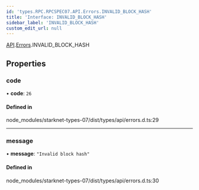 ```yaml
---
id: 'types.RPC.RPCSPEC07.API.Errors.INVALID_BLOCK_HASH'
title: 'Interface: INVALID_BLOCK_HASH'
sidebar_label: 'INVALID_BLOCK_HASH'
custom_edit_url: null
---
```


[API](../namespaces/types.RPC.RPCSPEC07.API.md).[Errors](../namespaces/types.RPC.RPCSPEC07.API.Errors.md).INVALID_BLOCK_HASH

## Properties

### code

• **code**: `26`

#### Defined in

node_modules/starknet-types-07/dist/types/api/errors.d.ts:29

---

### message

• **message**: `"Invalid block hash"`

#### Defined in

node_modules/starknet-types-07/dist/types/api/errors.d.ts:30
